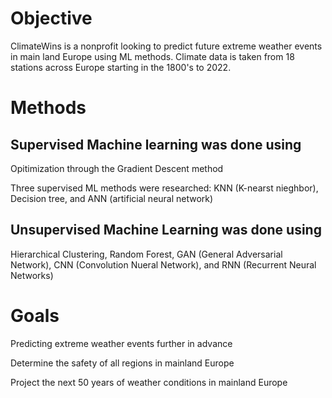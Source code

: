 # Objective
ClimateWins is a nonprofit looking to predict future extreme weather events in main land Europe using ML methods. Climate data is taken from 18 stations across Europe starting in the 1800's to 2022. 

# Methods

## Supervised Machine learning was done using
Opitimization through the Gradient Descent method

Three supervised ML methods were researched: KNN (K-nearst nieghbor), Decision tree, and ANN (artificial neural network)

## Unsupervised Machine Learning was done using

Hierarchical Clustering, Random Forest, GAN (General Adversarial Network), CNN (Convolution Nueral Network), and RNN (Recurrent Neural Networks)

# Goals

Predicting extreme weather events further in advance 

Determine the safety of all regions in mainland Europe

Project the next 50 years of weather conditions in mainland Europe 
